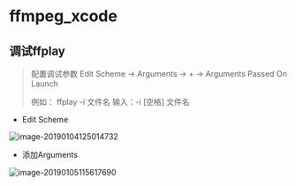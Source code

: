 # ffmpeg_xcode

## 调试ffplay

> 配置调试参数  Edit Scheme -> Arguments -> + -> Arguments Passed On Launch
>
> 例如： ffplay -i 文件名
> 输入：-i [空格] 文件名

- Edit Scheme

![image-20190104125014732](https://ws4.sinaimg.cn/large/006tNc79gy1fyugimy02qj31by0le170.jpg)

- 添加Arguments

![image-20190105115617690](https://ws1.sinaimg.cn/large/006tNc79ly1fyvkkrt73ej31ds0s0ann.jpg)